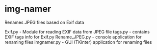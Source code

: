 # img-namer
Renames JPEG files based on Exif data

Exif.py - Module for reading EXIF data from JPEG file
tags.py - contains EXIF tags info for Exif.py
Rename_JPEG.py - console application for renaming files
imgnamer.py - GUI (TKinter) application for renaming files 
